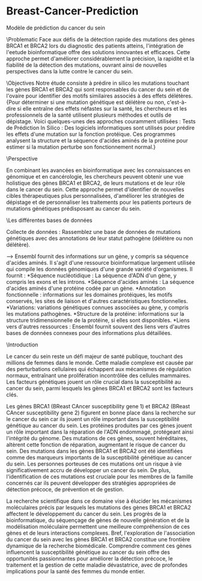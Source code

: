 # Breast-Cancer-Prediction
Modèle de prédiction du cancer du sein 

\Problematic
Face aux défis de la détection rapide des mutations des gènes BRCA1 et BRCA2 lors du diagnostic des patients atteins, l'intégration de l'eetude bioinformatique offre des solutions innovantes et efficaces. Cette approche permet d'améliorer considérablement la précision, la rapidité et la fiabilité de la détection des mutations, ouvrant ainsi de nouvelles perspectives dans la lutte contre le cancer du sein. 

\Objectives
Notre étude consiste à prédire in silico les mutations touchant les gènes BRCA1 et BRCA2 qui sont responsables du cancer du sein et de l'ovaire pour identifier des motifs similaires associés à des effets délétères.
{Pour déterminer si une mutation génétique est délétère ou non, c'est-à-dire si elle entraîne des effets néfastes sur la santé, les chercheurs et les professionnels de la santé utilisent plusieurs méthodes et outils de dépistage. Voici quelques-unes des approches couramment utilisées :
Tests de Prédiction In Silico : Des logiciels informatiques sont utilisés pour prédire les effets d'une mutation sur la fonction protéique. Ces programmes analysent la structure et la séquence d'acides aminés de la protéine pour estimer si la mutation perturbe son fonctionnement normal.}

\Perspective

En combinant les avancées en bioinformatique avec les connaissances en génomique et en cancérologie, les chercheurs peuvent obtenir une vue holistique des gènes BRCA1 et BRCA2, de leurs mutations et de leur rôle dans le cancer du sein. Cette approche permet d'identifier de nouvelles cibles thérapeutiques plus personnalisées, d'améliorer les stratégies de dépistage et de personnaliser les traitements pour les patients porteurs de mutations génétiques prédisposant au cancer du sein.


\Les différentes bases de données 

Collecte de données : Rassemblez une base de données de mutations génétiques avec des annotations de leur statut pathogène (délétère ou non délétère).

--> Ensembl fournit des informations sur un gène, y compris sa séquence d'acides aminés. Il s'agit d'une ressource bioinformatique largement utilisée qui compile les données génomiques d'une grande variété d'organismes. Il fournit : 
*Séquence nucléotidique : La séquence d'ADN d'un gène, y compris les exons et les introns.
*Séquence d'acides aminés : La séquence d'acides aminés d'une protéine codée par un gène.
*Annotation fonctionnelle : informations sur les domaines protéiques, les motifs conservés, les sites de liaison et d'autres caractéristiques fonctionnelles.
*Variations: variations génétiques connues associées au gène, y compris les mutations pathogènes.
*Structure de la protéine: informations sur la structure tridimensionnelle de la protéine, si elles sont disponibles.
*Liens vers d'autres ressources : Ensembl fournit souvent des liens vers d'autres bases de données connexes pour des informations plus détaillées.

\Introduction

Le cancer du sein reste un défi majeur de santé publique, touchant des millions de femmes dans le monde. Cette maladie complexe est causée par des perturbations cellulaires qui échappent aux mécanismes de régulation normaux, entraînant une prolifération incontrôlée des cellules mammaires. Les facteurs génétiques jouent un rôle crucial dans la susceptibilité au cancer du sein, parmi lesquels les gènes BRCA1 et BRCA2 sont les facteurs clés.

Les gènes BRCA1 (BReast CAncer susceptibility gene 1) et BRCA2 (BReast CAncer susceptibility gene 2) figurent en bonne place dans la recherche sur le cancer du sein car ils jouent un rôle important dans la susceptibilité génétique au cancer du sein. Les protéines produites par ces gènes jouent un rôle important dans la réparation de l'ADN endommagé, protégeant ainsi l'intégrité du génome. Des mutations de ces gènes, souvent héréditaires, altèrent cette fonction de réparation, augmentant le risque de cancer du sein.
Des mutations dans les gènes BRCA1 et BRCA2 ont été identifiées comme des marqueurs importants de la susceptibilité génétique au cancer du sein. Les personnes porteuses de ces mutations ont un risque à vie significativement accru de développer un cancer du sein. De plus, l'identification de ces mutations est cruciale pour les membres de la famille concernés car ils peuvent développer des stratégies appropriées de détection précoce, de prévention et de gestion.

La recherche scientifique dans ce domaine vise à élucider les mécanismes moléculaires précis par lesquels les mutations des gènes BRCA1 et BRCA2 affectent le développement du cancer du sein. Les progrès de la bioinformatique, du séquençage de gènes de nouvelle génération et de la modélisation moléculaire permettent une meilleure compréhension de ces gènes et de leurs interactions complexes.
Bref, l'exploration de l'association du cancer du sein avec les gènes BRCA1 et BRCA2 constitue une frontière dynamique de la recherche biomédicale. Comprendre comment ces gènes influencent la susceptibilité génétique au cancer du sein offre des opportunités passionnantes pour améliorer la détection précoce, le traitement et la gestion de cette maladie dévastatrice, avec de profondes implications pour la santé des femmes du monde entier.
